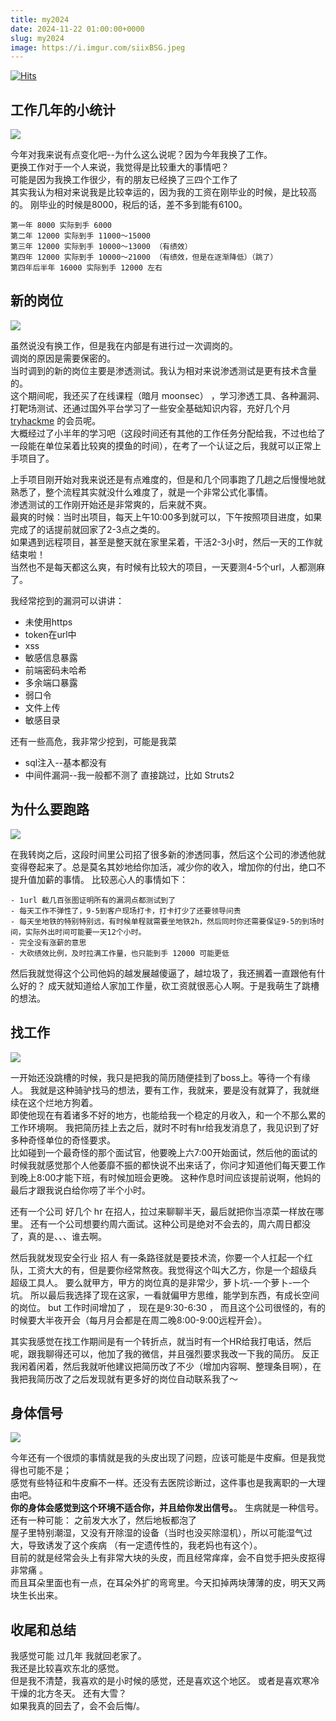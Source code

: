```yaml
---
title: my2024
date: 2024-11-22 01:00:00+0000
slug: my2024
image: https://i.imgur.com/siixBSG.jpeg
---
```

[![Hits](https://hits.seeyoufarm.com/api/count/incr/badge.svg?url=https://b.kill9pid.top/p/name/&count_bg=%23F26E00&title_bg=%23000000)](https://hits.seeyoufarm.com)

## 工作几年的小统计

![](https://i.imgur.com/OCfthQR.png)

今年对我来说有点变化吧--为什么这么说呢？因为今年我换了工作。  
更换工作对于一个人来说，我觉得是比较重大的事情吧？  
可能是因为我换工作很少，有的朋友已经换了三四个工作了  
其实我认为相对来说我是比较幸运的，因为我的工资在刚毕业的时候，是比较高的。
刚毕业的时候是8000，税后的话，差不多到能有6100。

```
第一年 8000 实际到手 6000
第二年 12000 实际到手 11000～15000
第三年 12000 实际到手 10000～13000 （有绩效）
第四年 12000 实际到手 10000～21000 （有绩效，但是在逐渐降低）（跳了）
第四年后半年 16000 实际到手 12000 左右
```


## 新的岗位
![](https://i.imgur.com/PSjqlog.png)

虽然说没有换工作，但是我在内部是有进行过一次调岗的。    
调岗的原因是需要保密的。    
当时调到的新的岗位主要是渗透测试。我认为相对来说渗透测试是更有技术含量的。    
这个期间呢，我还买了在线课程（暗月 moonsec） ，学习渗透工具、各种漏洞、打靶场测试、还通过国外平台学习了一些安全基础知识内容，充好几个月 [tryhackme](https://tryhackme.com/) 的会员呢。  
大概经过了小半年的学习吧（这段时间还有其他的工作任务分配给我，不过也给了一段能在单位呆着比较爽的摸鱼的时间），在考了一个认证之后，我就可以正常上手项目了。  

上手项目刚开始对我来说还是有点难度的，但是和几个同事跑了几趟之后慢慢地就熟悉了，整个流程其实就没什么难度了，就是一个非常公式化事情。  
渗透测试的工作刚开始还是非常爽的，后来就不爽。  
最爽的时候：当时出项目，每天上午10:00多到就可以，下午按照项目进度，如果完成了的话提前就回家了2-3点之类的。    
如果遇到远程项目，甚至是整天就在家里呆着，干活2-3小时，然后一天的工作就结束啦！   
当然也不是每天都这么爽，有时候有比较大的项目，一天要测4-5个url，人都测麻了。  

我经常挖到的漏洞可以讲讲：  
- 未使用https
- token在url中
- xss
- 敏感信息暴露
- 前端密码未哈希
- 多余端口暴露
- 弱口令
- 文件上传
- 敏感目录

还有一些高危，我非常少挖到，可能是我菜  
- sql注入--基本都没有
- 中间件漏洞--我一般都不测了 直接跳过，比如 Struts2  

## 为什么要跑路
![](https://i.imgur.com/xfIDzYS.png)

在我转岗之后，这段时间里公司招了很多新的渗透同事，然后这个公司的渗透他就变得卷起来了。总是莫名其妙地给你加活，减少你的收入，增加你的付出，绝口不提升值加薪的事情。
比较恶心人的事情如下：

```
- 1url 截几百张图证明所有的漏洞点都测试到了
- 每天工作不弹性了，9-5到客户现场打卡，打卡打少了还要领导问责
- 每天坐地铁的特别特别远，有时候单程就需要坐地铁2h，然后同时你还需要保证9-5的到场时间，实际外出时间可能要一天12个小时。
- 完全没有涨薪的意思
- 大砍绩效比例，及时拉满工作量，也只能到手 12000 可能更低
```

然后我就觉得这个公司他妈的越发展越傻逼了，越垃圾了，我还搁着一直跟他有什么好的？
成天就知道给人家加工作量，砍工资就很恶心人啊。于是我萌生了跳槽的想法。

## 找工作

![](https://i.imgur.com/l0Ym279.png)

一开始还没跳槽的时候，我只是把我的简历随便挂到了boss上。等待一个有缘人。
我就是这种骑驴找马的想法，要有工作，我就来，要是没有就算了，我就继续在这个烂地方狗着。  
即使他现在有着诸多不好的地方，也能给我一个稳定的月收入，和一个不那么累的工作环境啊。
我把简历挂上去之后，就时不时有hr给我发消息了，我见识到了好多种奇怪单位的奇怪要求。  
比如碰到一个最奇怪的那个面试官，他要晚上六7:00开始面试，然后他的面试的时候我就感觉那个人他萎靡不振的都快说不出来话了，你问才知道他们每天要工作到晚上8:00才能下班，有时候加班会更晚。 
这种作息时间应该提前说啊，他妈的最后才跟我说白给你唠了半个小时。  

还有一个公司 好几个 hr 在招人，拉过来聊聊半天，最后就把你当凉菜一样放在哪里。
还有一个公司想要约周六面试。这种公司是绝对不会去的，周六周日都没了，真的是、、、谁去啊。

然后我就发现安全行业 招人 有一条路径就是要技术流，你要一个人扛起一个红队，工资大大的有，但是要你经常熬夜。我觉得这个叫大乙方，你是一个超级兵 超级工具人。
要么就甲方，甲方的岗位真的是非常少，萝卜坑-一个萝卜-一个坑。
所以最后我选择了现在这家，一看就偏甲方思维，能学到东西，有成长空间的岗位。
but 工作时间增加了 ， 现在是9:30-6:30 ， 而且这个公司很怪的，有的时候要大半夜开会（每月月会都是在周二晚8:00-9:00远程开会）。

其实我感觉在找工作期间是有一个转折点，就当时有一个HR给我打电话，然后呢，跟我聊得还可以，他加了我的微信，并且强烈要求我改一下我的简历。
反正我闲着闲着，然后我就听他建议把简历改了不少（增加内容啊、整理条目啊），在我把我简历改了之后发现就有更多好的岗位自动联系我了～


## 身体信号

![](https://i.imgur.com/NtINfmf.png)

今年还有一个很烦的事情就是我的头皮出现了问题，应该可能是牛皮癣。但是我觉得也可能不是；  
感觉有些特征和牛皮癣不一样。还没有去医院诊断过，这件事也是我离职的一大理由吧。  
**你的身体会感觉到这个环境不适合你，并且给你发出信号。**。
生病就是一种信号。    
还有一种可能：
之前发大水了，然后地板都泡了   
屋子里特别潮湿，又没有开除湿的设备（当时也没买除湿机），所以可能湿气过大，导致诱发了这个疾病 （有一定遗传性的，我老妈也有这个）。  
目前的就是经常会头上有非常大块的头皮，而且经常痒痒，会不自觉手把头皮抠得非常痛 。   
而且耳朵里面也有一点，在耳朵外扩的弯弯里。今天扣掉两块薄薄的皮，明天又两块生长出来。  

## 收尾和总结
我感觉可能 过几年 我就回老家了。  
我还是比较喜欢东北的感觉。  
但是我不清楚，我喜欢的是小时候的感觉，还是喜欢这个地区。
或者是喜欢寒冷干燥的北方冬天。 还有大雪？  
如果我真的回去了，会不会后悔/。  
